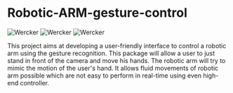 # Robotic-ARM-gesture-control

![Wercker](https://img.shields.io/wercker/ci/wercker/docs.svg)      ![Wercker](https://img.shields.io/badge/Progress-On%20Hold-orange.svg) ![Wercker](https://img.shields.io/badge/Support-Active-lightgrey.svg)

This project aims at developing a user-friendly interface to control a robotic arm using the gesture recognition. This package will allow a user to just stand in front of the camera and move his hands. The robotic arm will try to mimic the motion of the user's hand. It allows fluid movements of robotic arm possible which are not easy to perform in real-time using even high-end controller.
